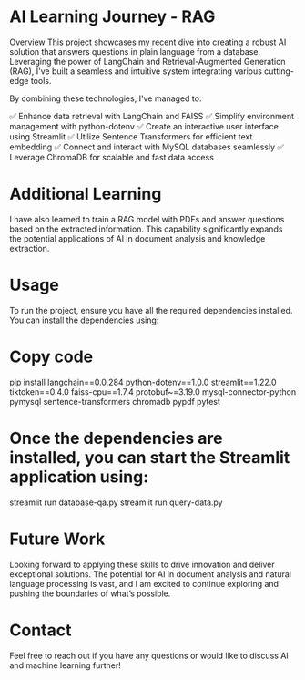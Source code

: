 # AI Learning Journey - RAG
Overview
This project showcases my recent dive into creating a robust AI solution that answers questions in plain language from a database. Leveraging the power of LangChain and Retrieval-Augmented Generation (RAG), I've built a seamless and intuitive system integrating various cutting-edge tools.

By combining these technologies, I've managed to:

✅ Enhance data retrieval with LangChain and FAISS
✅ Simplify environment management with python-dotenv
✅ Create an interactive user interface using Streamlit
✅ Utilize Sentence Transformers for efficient text embedding
✅ Connect and interact with MySQL databases seamlessly
✅ Leverage ChromaDB for scalable and fast data access


# Additional Learning
I have also learned to train a RAG model with PDFs and answer questions based on the extracted information. This capability significantly expands the potential applications of AI in document analysis and knowledge extraction.

# Usage
To run the project, ensure you have all the required dependencies installed. You can install the dependencies using:

# Copy code
pip install langchain==0.0.284 python-dotenv==1.0.0 streamlit==1.22.0 tiktoken==0.4.0 faiss-cpu==1.7.4 protobuf~=3.19.0 mysql-connector-python pymysql sentence-transformers chromadb pypdf pytest

# Once the dependencies are installed, you can start the Streamlit application using:
streamlit run database-qa.py
streamlit run query-data.py

# Future Work
Looking forward to applying these skills to drive innovation and deliver exceptional solutions. The potential for AI in document analysis and natural language processing is vast, and I am excited to continue exploring and pushing the boundaries of what’s possible.

# Contact
Feel free to reach out if you have any questions or would like to discuss AI and machine learning further!
